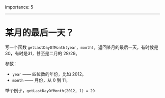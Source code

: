 importance: 5

---

# 某月的最后一天？

写一个函数 `getLastDayOfMonth(year, month)`，返回某月的最后一天，有时候是 30，有时是31，甚至是二月的 28/29。

参数：

- `year` —— 四位数的年份，比如 2012。
- `month` —— 月份，从 0 到 11。

举个例子，`getLastDayOfMonth(2012, 1) = 29`
